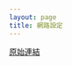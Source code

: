 ```yaml
---
layout: page
title: 網路設定
---
```


[原始連結](http://www.ubuntu-tw.org/modules/newbb/viewtopic.php?post_id=333570#forumpost333570)
